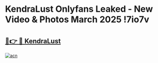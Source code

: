 # KendraLust Onlyfans Leaked - New Video & Photos March 2025 !7io7v

# <h2><a href="https://0cq9bn.iuczelnia.edu.pl?title=KendraLust&ref=7io7v">🔗👉 🔴 KendraLust</a></h2>

[![acn](https://github.com/user-attachments/assets/0f9c940e-d8b0-45ae-aac7-cd30a18b3e1c)](https://0cq9bn.iuczelnia.edu.pl?title=KendraLust&ref=7io7v)

